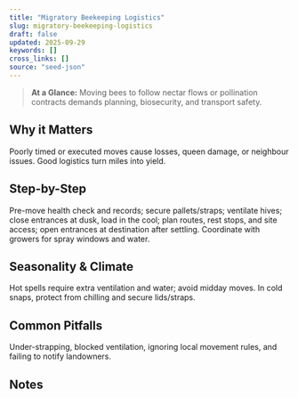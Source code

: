 ```yaml
---
title: "Migratory Beekeeping Logistics"
slug: migratory-beekeeping-logistics
draft: false
updated: 2025-09-29
keywords: []
cross_links: []
source: "seed-json"
---
```


> **At a Glance:** Moving bees to follow nectar flows or pollination contracts demands planning, biosecurity, and transport safety.

## Why it Matters
Poorly timed or executed moves cause losses, queen damage, or neighbour issues. Good logistics turn miles into yield.

## Step-by-Step
Pre-move health check and records; secure pallets/straps; ventilate hives; close entrances at dusk, load in the cool; plan routes, rest stops, and site access; open entrances at destination after settling. Coordinate with growers for spray windows and water.

## Seasonality & Climate
Hot spells require extra ventilation and water; avoid midday moves. In cold snaps, protect from chilling and secure lids/straps.

## Common Pitfalls
Under-strapping, blocked ventilation, ignoring local movement rules, and failing to notify landowners.

## Notes
